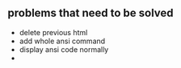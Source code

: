 ## problems that need to be solved

- delete previous html
- add whole ansi command
- display ansi code normally
- 